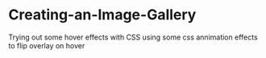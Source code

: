 # Creating-an-Image-Gallery
Trying out some hover effects with CSS
using some css annimation effects to flip overlay on hover
